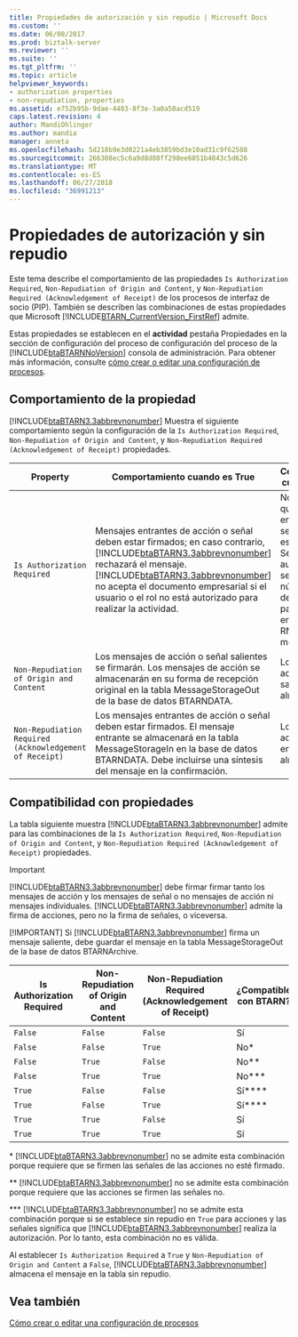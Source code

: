 ```yaml
---
title: Propiedades de autorización y sin repudio | Microsoft Docs
ms.custom: ''
ms.date: 06/08/2017
ms.prod: biztalk-server
ms.reviewer: ''
ms.suite: ''
ms.tgt_pltfrm: ''
ms.topic: article
helpviewer_keywords:
- authorization properties
- non-repudiation, properties
ms.assetid: e752b95b-9dae-4403-8f3e-3a0a50acd519
caps.latest.revision: 4
author: MandiOhlinger
ms.author: mandia
manager: anneta
ms.openlocfilehash: 5d218b9e3d0221a4eb3859bd3e10ad31c9f62508
ms.sourcegitcommit: 266308ec5c6a9d8d80ff298ee6051b4843c5d626
ms.translationtype: MT
ms.contentlocale: es-ES
ms.lasthandoff: 06/27/2018
ms.locfileid: "36991213"
---
```

# <a name="authorization-and-non-repudiation-properties"></a>Propiedades de autorización y sin repudio
Este tema describe el comportamiento de las propiedades `Is Authorization Required`, `Non-Repudiation of Origin and Content`, y `Non-Repudiation Required (Acknowledgement of Receipt)` de los procesos de interfaz de socio (PIP). También se describen las combinaciones de estas propiedades que Microsoft [!INCLUDE[BTARN_CurrentVersion_FirstRef](../../includes/btarn-currentversion-firstref-md.md)] admite.  

 Estas propiedades se establecen en el **actividad** pestaña Propiedades en la sección de configuración del proceso de configuración del proceso de la [!INCLUDE[btaBTARNNoVersion](../../includes/btabtarnnoversion-md.md)] consola de administración. Para obtener más información, consulte [cómo crear o editar una configuración de procesos](../../adapters-and-accelerators/accelerator-rosettanet/how-to-create-or-edit-a-process-configuration.md).  

## <a name="property-behavior"></a>Comportamiento de la propiedad  
 [!INCLUDE[btaBTARN3.3abbrevnonumber](../../includes/btabtarn3-3abbrevnonumber-md.md)] Muestra el siguiente comportamiento según la configuración de la `Is Authorization Required`, `Non-Repudiation of Origin and Content`, y `Non-Repudiation Required (Acknowledgement of Receipt)` propiedades.  


|                        Property                         |                                                                                                                                                                             Comportamiento cuando es True                                                                                                                                                                             |                                                                               Comportamiento cuando es False                                                                               |
|---------------------------------------------------------|----------------------------------------------------------------------------------------------------------------------------------------------------------------------------------------------------------------------------------------------------------------------------------------------------------------------------------------------------------------------------|---------------------------------------------------------------------------------------------------------------------------------------------------------------------------------|
|               `Is Authorization Required`               | Mensajes entrantes de acción o señal deben estar firmados; en caso contrario, [!INCLUDE[btaBTARN3.3abbrevnonumber](../../includes/btabtarn3-3abbrevnonumber-md.md)] rechazará el mensaje. [!INCLUDE[btaBTARN3.3abbrevnonumber](../../includes/btabtarn3-3abbrevnonumber-md.md)] no acepta el documento empresarial si el usuario o el rol no está autorizado para realizar la actividad. | No es necesario que los mensajes entrantes de señal o acción estén firmados. Se aplicará la autorización sencilla con el número DUNS del socio de las partes del encabezado RNIF del mensaje. |
|         `Non-Repudiation of Origin and Content`         |                                                                                                Los mensajes de acción o señal salientes se firmarán. Los mensajes de acción se almacenarán en su forma de recepción original en la tabla MessageStorageOut de la base de datos BTARNDATA.                                                                                                 |                                                             Los mensajes de acción o señal salientes no se almacenarán.                                                              |
| `Non-Repudiation Required (Acknowledgement of Receipt)` |                                                                                 Los mensajes entrantes de acción o señal deben estar firmados. El mensaje entrante se almacenará en la tabla MessageStorageIn en la base de datos BTARNDATA. Debe incluirse una síntesis del mensaje en la confirmación.                                                                                  |                                                             Los mensajes de acción o señal entrantes no se almacenarán.                                                              |

## <a name="property-support"></a>Compatibilidad con propiedades  
 La tabla siguiente muestra [!INCLUDE[btaBTARN3.3abbrevnonumber](../../includes/btabtarn3-3abbrevnonumber-md.md)] admite para las combinaciones de la `Is Authorization Required`, `Non-Repudiation of Origin and Content`, y `Non-Repudiation Required (Acknowledgement of Receipt)` propiedades.  

> [!IMPORTANT]
>  [!INCLUDE[btaBTARN3.3abbrevnonumber](../../includes/btabtarn3-3abbrevnonumber-md.md)] debe firmar firmar tanto los mensajes de acción y los mensajes de señal o no mensajes de acción ni mensajes individuales. [!INCLUDE[btaBTARN3.3abbrevnonumber](../../includes/btabtarn3-3abbrevnonumber-md.md)] admite la firma de acciones, pero no la firma de señales, o viceversa.  
> 
> [!IMPORTANT]
>  Si [!INCLUDE[btaBTARN3.3abbrevnonumber](../../includes/btabtarn3-3abbrevnonumber-md.md)] firma un mensaje saliente, debe guardar el mensaje en la tabla MessageStorageOut de la base de datos BTARNArchive.  

|Is Authorization Required|Non-Repudiation of Origin and Content|Non-Repudiation Required (Acknowledgement of Receipt)|¿Compatible con BTARN?|  
|-------------------------------|--------------------------------------------|--------------------------------------------------------------|-------------------------|  
|`False`|`False`|`False`|Sí|  
|`False`|`False`|`True`|No*|  
|`False`|`True`|`False`|No**|  
|`False`|`True`|`True`|No***|  
|`True`|`False`|`False`|Sí****|  
|`True`|`False`|`True`|Sí****|  
|`True`|`True`|`False`|Sí|  
|`True`|`True`|`True`|Sí|  

 \* [!INCLUDE[btaBTARN3.3abbrevnonumber](../../includes/btabtarn3-3abbrevnonumber-md.md)] no se admite esta combinación porque requiere que se firmen las señales de las acciones no esté firmado.  

 ** [!INCLUDE[btaBTARN3.3abbrevnonumber](../../includes/btabtarn3-3abbrevnonumber-md.md)] no se admite esta combinación porque requiere que las acciones se firmen las señales no.  

 *** [!INCLUDE[btaBTARN3.3abbrevnonumber](../../includes/btabtarn3-3abbrevnonumber-md.md)] no se admite esta combinación porque si se establece sin repudio en `True` para acciones y las señales significa que [!INCLUDE[btaBTARN3.3abbrevnonumber](../../includes/btabtarn3-3abbrevnonumber-md.md)] realiza la autorización. Por lo tanto, esta combinación no es válida.  

 Al establecer `Is Authorization Required` a `True` y `Non-Repudiation of Origin and Content` a `False`, [!INCLUDE[btaBTARN3.3abbrevnonumber](../../includes/btabtarn3-3abbrevnonumber-md.md)] almacena el mensaje en la tabla sin repudio.  

## <a name="see-also"></a>Vea también  
 [Cómo crear o editar una configuración de procesos](../../adapters-and-accelerators/accelerator-rosettanet/how-to-create-or-edit-a-process-configuration.md)